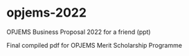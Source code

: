 # opjems-2022
OPJEMS Business Proposal 2022 for a friend (ppt)

Final compiled pdf for OPJEMS Merit Scholarship Programme
